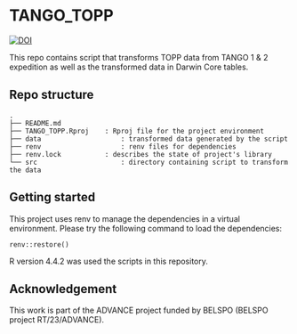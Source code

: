 # TANGO_TOPP

[![DOI](https://zenodo.org/badge/925210836.svg)](https://doi.org/10.5281/zenodo.14978493)

This repo contains script that transforms TOPP data from TANGO 1 & 2 expedition as well as the transformed data in Darwin Core tables.

## Repo structure
```
.
├── README.md
├── TANGO_TOPP.Rproj	: Rproj file for the project environment
├── data 					: transformed data generated by the script
├── renv 					: renv files for dependencies
├── renv.lock 			: describes the state of project's library
└── src 					: directory containing script to transform the data
```

## Getting started

This project uses renv to manage the dependencies in a virtual environment. Please try the following command to load the dependencies:

```
renv::restore()
```

R version 4.4.2 was used the scripts in this repository.

## Acknowledgement

This work is part of the ADVANCE project funded by BELSPO (BELSPO project RT/23/ADVANCE). 
